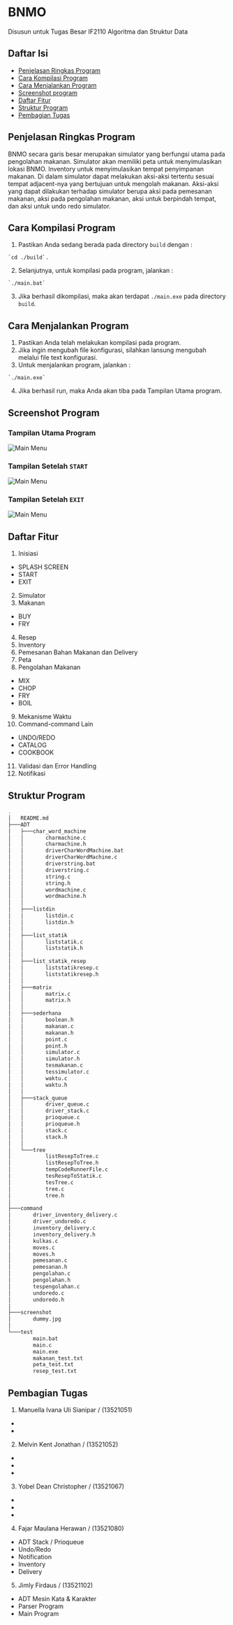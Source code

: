 # BNMO
Disusun untuk Tugas Besar IF2110 Algoritma dan Struktur Data

## Daftar Isi
* [Penjelasan Ringkas Program](#penjelasan-ringkas-program)
* [Cara Kompilasi Program](#cara-kompilasi-program)
* [Cara Menjalankan Program](#cara-menjalankan-program)
* [Screenshot program](#screenshot-program)
* [Daftar Fitur](#daftar-fitur)
* [Struktur Program](#struktur-program)
* [Pembagian Tugas](#pembagian-tugas)

## Penjelasan Ringkas Program
BNMO secara garis besar merupakan simulator yang berfungsi utama pada pengolahan makanan. Simulator akan memiliki peta untuk menyimulasikan lokasi BNMO. Inventory untuk menyimulasikan tempat penyimpanan makanan. Di dalam simulator dapat melakukan aksi-aksi tertentu sesuai tempat adjacent-nya yang bertujuan untuk mengolah makanan. Aksi-aksi yang dapat dilakukan terhadap simulator berupa aksi pada pemesanan makanan, aksi pada pengolahan makanan, aksi untuk berpindah tempat, dan aksi untuk undo redo simulator.

## Cara Kompilasi Program
1. Pastikan Anda sedang berada pada directory `build` dengan : 
```shell
`cd ./build`.
```
2. Selanjutnya, untuk kompilasi pada program, jalankan :
```shell
`./main.bat`
```
3. Jika berhasil dikompilasi, maka akan terdapat `./main.exe` pada directory `build`.

## Cara Menjalankan Program
1. Pastikan Anda telah melakukan kompilasi pada program.
2. Jika ingin mengubah file konfigurasi, silahkan lansung mengubah melalui file text konfigurasi.
3. Untuk menjalankan program, jalankan :
```shell
`./main.exe`
```
4. Jika berhasil run, maka Anda akan tiba pada Tampilan Utama program.

## Screenshot Program
### Tampilan Utama Program
![Main Menu](./screenshot/1.jpg)
### Tampilan Setelah `START`
![Main Menu](./screenshot/2.jpg)
### Tampilan Setelah `EXIT`
![Main Menu](./screenshot/3.jpg)

## Daftar Fitur
1. Inisiasi
* SPLASH SCREEN
* START
* EXIT
2. Simulator
3. Makanan
* BUY
* FRY
4. Resep
5. Inventory
6. Pemesanan Bahan Makanan dan Delivery
7. Peta
8. Pengolahan Makanan
* MIX
* CHOP
* FRY
* BOIL
9. Mekanisme Waktu
10. Command-command Lain
* UNDO/REDO
* CATALOG
* COOKBOOK
11. Validasi dan Error Handling
12. Notifikasi

## Struktur Program
```bash
.
│   README.md
├───ADT
│   ├───char_word_machine
│   │       charmachine.c
│   │       charmachine.h
│   │       driverCharWordMachine.bat
│   │       driverCharWordMachine.c
│   │       driverstring.bat
│   │       driverstring.c
│   │       string.c
│   │       string.h
│   │       wordmachine.c
│   │       wordmachine.h
│   │
│   ├───listdin
│   │       listdin.c
│   │       listdin.h
│   │
│   ├───list_statik
│   │       liststatik.c
│   │       liststatik.h
│   │
│   ├───list_statik_resep
│   │       liststatikresep.c
│   │       liststatikresep.h
│   │
│   ├───matrix
│   │       matrix.c
│   │       matrix.h
│   │
│   ├───sederhana
│   │       boolean.h
│   │       makanan.c
│   │       makanan.h
│   │       point.c
│   │       point.h
│   │       simulator.c
│   │       simulator.h
│   │       tesmakanan.c
│   │       tessimulator.c
│   │       waktu.c
│   │       waktu.h
│   │
│   ├───stack_queue
│   │       driver_queue.c
│   │       driver_stack.c
│   │       prioqueue.c
│   │       prioqueue.h
│   │       stack.c
│   │       stack.h
│   │
│   └───tree
│           listResepToTree.c
│           listResepToTree.h
│           tempCodeRunnerFile.c
│           tesResepToStatik.c
│           tesTree.c
│           tree.c
│           tree.h
│
├───command
│       driver_inventory_delivery.c
│       driver_undoredo.c
│       inventory_delivery.c
│       inventory_delivery.h
│       kulkas.c
│       moves.c
│       moves.h
│       pemesanan.c
│       pemesanan.h
│       pengolahan.c
│       pengolahan.h
│       tespengolahan.c
│       undoredo.c
│       undoredo.h
│
├───screenshot
│       dummy.jpg
│
└───test
        main.bat
        main.c
        main.exe
        makanan_test.txt
        peta_test.txt
        resep_test.txt
```

## Pembagian Tugas
1. Manuella Ivana Uli Sianipar / (13521051)
* 
* 
2. Melvin Kent Jonathan / (13521052)
* 
* 
* 
3. Yobel Dean Christopher / (13521067)
* 
* 
* 
4. Fajar Maulana Herawan / (13521080)
* ADT Stack / Prioqueue
* Undo/Redo
* Notification
* Inventory
* Delivery
5. Jimly Firdaus / (13521102)
* ADT Mesin Kata & Karakter
* Parser Program
* Main Program
